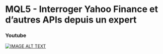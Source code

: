 # MQL5 - Interroger Yahoo Finance et d’autres APIs depuis un expert

### Youtube

[![IMAGE ALT TEXT](http://img.youtube.com/vi/MrZC7pOIoxM/0.jpg)](http://www.youtube.com/watch?v=MrZC7pOIoxM "MQL5 - Interroger Yahoo Finance et d’autres APIs depuis un expert")